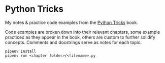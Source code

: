 # Python Tricks

My notes & practice code examples from the [Python Tricks](https://realpython.com/products/python-tricks-book/) book.

Code examples are broken down into their relevant chapters, some example practiced as they appear in the book, others are custom to further solidify concepts. Comments and docstrings serve as notes for each topic.

```
pipenv install
pipenv run <chapter folder>/<filename>.py
```
